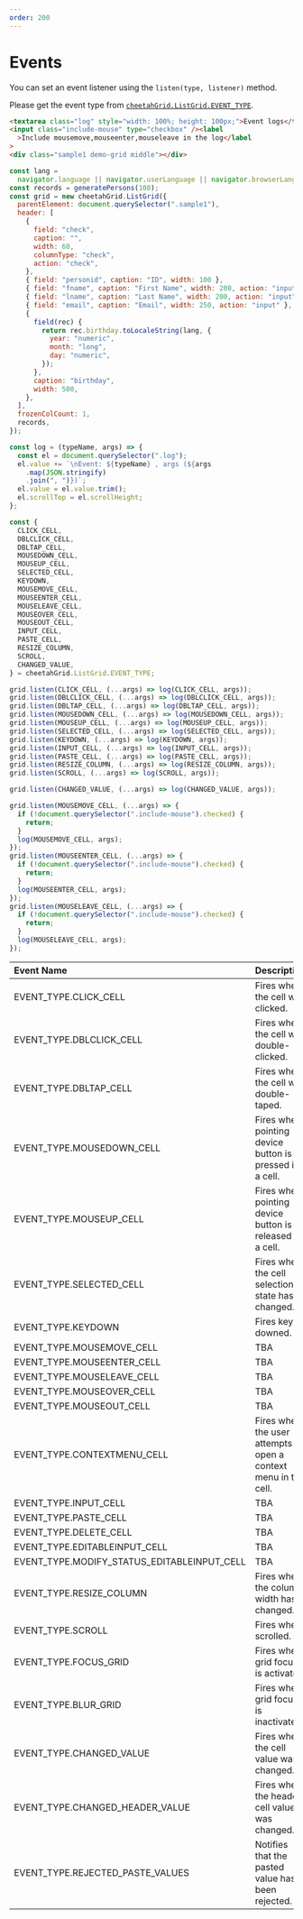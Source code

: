 ```yaml
---
order: 200
---
```


# Events

You can set an event listener using the `listen(type, listener)` method.

Please get the event type from [`cheetahGrid.ListGrid.EVENT_TYPE`](https://future-architect.github.io/cheetah-grid/documents/tsdoc/interfaces/listgidevents.html).

<code-preview>

```html
<textarea class="log" style="width: 100%; height: 100px;">Event logs</textarea>
<input class="include-mouse" type="checkbox" /><label
  >Include mousemove,mouseenter,mouseleave in the log</label
>
<div class="sample1 demo-grid middle"></div>
```

```js
const lang =
  navigator.language || navigator.userLanguage || navigator.browserLanguage;
const records = generatePersons(100);
const grid = new cheetahGrid.ListGrid({
  parentElement: document.querySelector(".sample1"),
  header: [
    {
      field: "check",
      caption: "",
      width: 60,
      columnType: "check",
      action: "check",
    },
    { field: "personid", caption: "ID", width: 100 },
    { field: "fname", caption: "First Name", width: 200, action: "input" },
    { field: "lname", caption: "Last Name", width: 200, action: "input" },
    { field: "email", caption: "Email", width: 250, action: "input" },
    {
      field(rec) {
        return rec.birthday.toLocaleString(lang, {
          year: "numeric",
          month: "long",
          day: "numeric",
        });
      },
      caption: "birthday",
      width: 500,
    },
  ],
  frozenColCount: 1,
  records,
});

const log = (typeName, args) => {
  const el = document.querySelector(".log");
  el.value += `\nEvent: ${typeName} , args (${args
    .map(JSON.stringify)
    .join(", ")})`;
  el.value = el.value.trim();
  el.scrollTop = el.scrollHeight;
};

const {
  CLICK_CELL,
  DBLCLICK_CELL,
  DBLTAP_CELL,
  MOUSEDOWN_CELL,
  MOUSEUP_CELL,
  SELECTED_CELL,
  KEYDOWN,
  MOUSEMOVE_CELL,
  MOUSEENTER_CELL,
  MOUSELEAVE_CELL,
  MOUSEOVER_CELL,
  MOUSEOUT_CELL,
  INPUT_CELL,
  PASTE_CELL,
  RESIZE_COLUMN,
  SCROLL,
  CHANGED_VALUE,
} = cheetahGrid.ListGrid.EVENT_TYPE;

grid.listen(CLICK_CELL, (...args) => log(CLICK_CELL, args));
grid.listen(DBLCLICK_CELL, (...args) => log(DBLCLICK_CELL, args));
grid.listen(DBLTAP_CELL, (...args) => log(DBLTAP_CELL, args));
grid.listen(MOUSEDOWN_CELL, (...args) => log(MOUSEDOWN_CELL, args));
grid.listen(MOUSEUP_CELL, (...args) => log(MOUSEUP_CELL, args));
grid.listen(SELECTED_CELL, (...args) => log(SELECTED_CELL, args));
grid.listen(KEYDOWN, (...args) => log(KEYDOWN, args));
grid.listen(INPUT_CELL, (...args) => log(INPUT_CELL, args));
grid.listen(PASTE_CELL, (...args) => log(PASTE_CELL, args));
grid.listen(RESIZE_COLUMN, (...args) => log(RESIZE_COLUMN, args));
grid.listen(SCROLL, (...args) => log(SCROLL, args));

grid.listen(CHANGED_VALUE, (...args) => log(CHANGED_VALUE, args));

grid.listen(MOUSEMOVE_CELL, (...args) => {
  if (!document.querySelector(".include-mouse").checked) {
    return;
  }
  log(MOUSEMOVE_CELL, args);
});
grid.listen(MOUSEENTER_CELL, (...args) => {
  if (!document.querySelector(".include-mouse").checked) {
    return;
  }
  log(MOUSEENTER_CELL, args);
});
grid.listen(MOUSELEAVE_CELL, (...args) => {
  if (!document.querySelector(".include-mouse").checked) {
    return;
  }
  log(MOUSELEAVE_CELL, args);
});
```

</code-preview>

| Event Name                                  | Description                                                      |
| :------------------------------------------ | :--------------------------------------------------------------- |
| EVENT_TYPE.CLICK_CELL                       | Fires when the cell was clicked.                                 |
| EVENT_TYPE.DBLCLICK_CELL                    | Fires when the cell was double-clicked.                          |
| EVENT_TYPE.DBLTAP_CELL                      | Fires when the cell was double-taped.                            |
| EVENT_TYPE.MOUSEDOWN_CELL                   | Fires when pointing device button is pressed in a cell.          |
| EVENT_TYPE.MOUSEUP_CELL                     | Fires when pointing device button is released in a cell.         |
| EVENT_TYPE.SELECTED_CELL                    | Fires when the cell selection state has changed.                 |
| EVENT_TYPE.KEYDOWN                          | Fires key-downed.                                                |
| EVENT_TYPE.MOUSEMOVE_CELL                   | TBA                                                              |
| EVENT_TYPE.MOUSEENTER_CELL                  | TBA                                                              |
| EVENT_TYPE.MOUSELEAVE_CELL                  | TBA                                                              |
| EVENT_TYPE.MOUSEOVER_CELL                   | TBA                                                              |
| EVENT_TYPE.MOUSEOUT_CELL                    | TBA                                                              |
| EVENT_TYPE.CONTEXTMENU_CELL                 | Fires when the user attempts to open a context menu in the cell. |
| EVENT_TYPE.INPUT_CELL                       | TBA                                                              |
| EVENT_TYPE.PASTE_CELL                       | TBA                                                              |
| EVENT_TYPE.DELETE_CELL                      | TBA                                                              |
| EVENT_TYPE.EDITABLEINPUT_CELL               | TBA                                                              |
| EVENT_TYPE.MODIFY_STATUS_EDITABLEINPUT_CELL | TBA                                                              |
| EVENT_TYPE.RESIZE_COLUMN                    | Fires when the column width has changed.                         |
| EVENT_TYPE.SCROLL                           | Fires when scrolled.                                             |
| EVENT_TYPE.FOCUS_GRID                       | Fires when grid focus is activated.                              |
| EVENT_TYPE.BLUR_GRID                        | Fires when grid focus is inactivated.                            |
| EVENT_TYPE.CHANGED_VALUE                    | Fires when the cell value was changed.                           |
| EVENT_TYPE.CHANGED_HEADER_VALUE             | Fires when the header cell value was changed.                    |
| EVENT_TYPE.REJECTED_PASTE_VALUES            | Notifies that the pasted value has been rejected.                |
